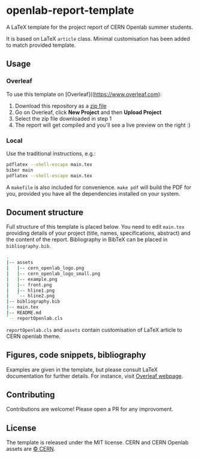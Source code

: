 # openlab-report-template

A LaTeX template for the project report of CERN Openlab summer students.

It is based on LaTeX `article` class. Minimal customisation has been added to match provided template.

## Usage

### Overleaf

To use this template on [Overleaf]((https://www.overleaf.com):

1. Download this repository as a [zip file](https://github.com/avivace/openlab-report-template/archive/refs/heads/main.zip)
2. Go on Overleaf, click **New Project** and then **Upload Project**
3. Select the zip file downloaded in step 1
4. The report will get compiled and you'll see a live preview on the right :)

### Local

Use the traditional instructions, e.g.:

```bash
pdflatex --shell-escape main.tex
biber main
pdflatex --shell-escape main.tex
```

A `makefile` is also included for convenience. `make pdf` will build the PDF for you, provided you have all the dependencies installed on your system.

## Document structure

Full structure of this template is placed below. You need to edit `main.tex` providing details of your project (title, names, specifications, abstract) and the content of the report. Bibliography in BibTeX can be placed in `bibliography.bib`.

```bash
.
|-- assets
|   |-- cern_openlab_logo.png
|   |-- cern_openlab_logo_small.png
|   |-- example.png
|   |-- front.png
|   |-- hline1.png
|   `-- hline2.png
|-- bibliography.bib
|-- main.tex
|-- README.md
`-- reportOpenlab.cls
```

`reportOpenlab.cls` and `assets` contain customisation of LaTeX article to CERN openlab theme.


## Figures, code snippets, bibliography

Examples are given in the template, but please consult LaTeX documentation for further details. For instance, visit [Overleaf webpage](https://www.overleaf.com/learn/latex/Creating_a_document_in_LaTeX).

## Contributing

Contributions are welcome! Please open a PR for any improvoment.

## License

The template is released under the MIT license. CERN and CERN Openlab assets are [© CERN](https://copyright.web.cern.ch/). 
